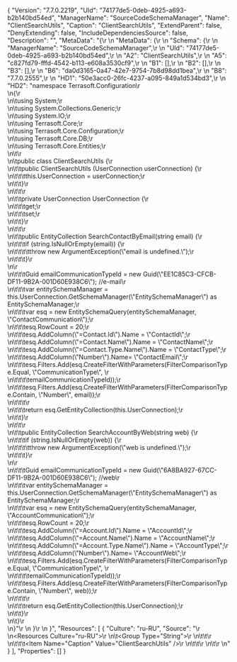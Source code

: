 {
  "Version": "7.7.0.2219",
  "UId": "74177de5-0deb-4925-a693-b2b140bd54ed",
  "ManagerName": "SourceCodeSchemaManager",
  "Name": "ClientSearchUtils",
  "Caption": "ClientSearchUtils",
  "ExtendParent": false,
  "DenyExtending": false,
  "IncludeDependenciesSource": false,
  "Description": "",
  "MetaData": "{\r
\n  \"MetaData\": {\r
\n    \"Schema\": {\r
\n      \"ManagerName\": \"SourceCodeSchemaManager\",\r
\n      \"UId\": \"74177de5-0deb-4925-a693-b2b140bd54ed\",\r
\n      \"A2\": \"ClientSearchUtils\",\r
\n      \"A5\": \"c827fd79-fffd-4542-b113-e608a3530cf9\",\r
\n      \"B1\": [],\r
\n      \"B2\": [],\r
\n      \"B3\": [],\r
\n      \"B6\": \"da0d3165-0a47-42e7-9754-7b8d98dd1bea\",\r
\n      \"B8\": \"7.7.0.2555\",\r
\n      \"HD1\": \"50e3acc0-26fc-4237-a095-849a1d534bd3\",\r
\n      \"HD2\": \"namespace Terrasoft.Configuration\\r\
\n{\\r\
\n\\tusing System;\\r\
\n\\tusing System.Collections.Generic;\\r\
\n\\tusing System.IO;\\r\
\n\\tusing Terrasoft.Core;\\r\
\n\\tusing Terrasoft.Core.Configuration;\\r\
\n\\tusing Terrasoft.Core.DB;\\r\
\n\\tusing Terrasoft.Core.Entities;\\r\
\n\\t\\r\
\n\\tpublic class ClientSearchUtils {\\r\
\n\\t\\tpublic ClientSearchUtils (UserConnection userConnection) {\\r\
\n\\t\\t\\tthis.UserConnection = userConnection;\\r\
\n\\t\\t}\\r\
\n\\t\\t\\r\
\n\\t\\tprivate UserConnection UserConnection {\\r\
\n\\t\\t\\tget;\\r\
\n\\t\\t\\tset;\\r\
\n\\t\\t}\\r\
\n\\t\\t\\r\
\n\\t\\tpublic EntityCollection SearchContactByEmail(string email) {\\r\
\n\\t\\t\\tif (string.IsNullOrEmpty(email)) {\\r\
\n\\t\\t\\t\\tthrow new ArgumentException(\\\"email is undefined.\\\");\\r\
\n\\t\\t\\t}\\r\
\n\\r\
\n\\t\\t\\tGuid emailCommunicationTypeId = new Guid(\\\"EE1C85C3-CFCB-DF11-9B2A-001D60E938C6\\\"); //e-mail\\r\
\n\\t\\t\\tvar entitySchemaManager = this.UserConnection.GetSchemaManager(\\\"EntitySchemaManager\\\") as EntitySchemaManager;\\r\
\n\\t\\t\\tvar esq = new EntitySchemaQuery(entitySchemaManager, \\\"ContactCommunication\\\");\\r\
\n\\t\\t\\tesq.RowCount = 20;\\r\
\n\\t\\t\\tesq.AddColumn(\\\"=Contact.Id\\\").Name = \\\"ContactId\\\";\\r\
\n\\t\\t\\tesq.AddColumn(\\\"=Contact.Name\\\").Name = \\\"ContactName\\\";\\r\
\n\\t\\t\\tesq.AddColumn(\\\"=Contact.Type.Name\\\").Name = \\\"ContactType\\\";\\r\
\n\\t\\t\\tesq.AddColumn(\\\"Number\\\").Name= \\\"ContactEmail\\\";\\r\
\n\\t\\t\\tesq.Filters.Add(esq.CreateFilterWithParameters(FilterComparisonType.Equal, \\\"CommunicationType\\\", \\r\
\n\\t\\t\\t\\temailCommunicationTypeId));\\r\
\n\\t\\t\\tesq.Filters.Add(esq.CreateFilterWithParameters(FilterComparisonType.Contain, \\\"Number\\\", email));\\r\
\n\\t\\t\\t\\r\
\n\\t\\t\\treturn esq.GetEntityCollection(this.UserConnection);\\r\
\n\\t\\t}\\r\
\n\\t\\t\\r\
\n\\t\\tpublic EntityCollection SearchAccountByWeb(string web) {\\r\
\n\\t\\t\\tif (string.IsNullOrEmpty(web)) {\\r\
\n\\t\\t\\t\\tthrow new ArgumentException(\\\"web is undefined.\\\");\\r\
\n\\t\\t\\t}\\r\
\n\\r\
\n\\t\\t\\tGuid emailCommunicationTypeId = new Guid(\\\"6A8BA927-67CC-DF11-9B2A-001D60E938C6\\\"); //web\\r\
\n\\t\\t\\tvar entitySchemaManager = this.UserConnection.GetSchemaManager(\\\"EntitySchemaManager\\\") as EntitySchemaManager;\\r\
\n\\t\\t\\tvar esq = new EntitySchemaQuery(entitySchemaManager, \\\"AccountCommunication\\\");\\r\
\n\\t\\t\\tesq.RowCount = 20;\\r\
\n\\t\\t\\tesq.AddColumn(\\\"=Account.Id\\\").Name = \\\"AccountId\\\";\\r\
\n\\t\\t\\tesq.AddColumn(\\\"=Account.Name\\\").Name = \\\"AccountName\\\";\\r\
\n\\t\\t\\tesq.AddColumn(\\\"=Account.Type.Name\\\").Name = \\\"AccountType\\\";\\r\
\n\\t\\t\\tesq.AddColumn(\\\"Number\\\").Name= \\\"AccountWeb\\\";\\r\
\n\\t\\t\\tesq.Filters.Add(esq.CreateFilterWithParameters(FilterComparisonType.Equal, \\\"CommunicationType\\\", \\r\
\n\\t\\t\\t\\temailCommunicationTypeId));\\r\
\n\\t\\t\\tesq.Filters.Add(esq.CreateFilterWithParameters(FilterComparisonType.Contain, \\\"Number\\\", web));\\r\
\n\\t\\t\\t\\r\
\n\\t\\t\\treturn esq.GetEntityCollection(this.UserConnection);\\r\
\n\\t\\t}\\r\
\n\\t}\\r\
\n}\"\r
\n    }\r
\n  }",
  "Resources": [
    {
      "Culture": "ru-RU",
      "Source": "<?xml version=\"1.0\" encoding=\"utf-8\"?>\r
\n<Resources Culture=\"ru-RU\">\r
\n\t<Group Type=\"String\">\r
\n\t\t<Items>\r
\n\t\t\t<Item Name=\"Caption\" Value=\"ClientSearchUtils\" />\r
\n\t\t</Items>\r
\n\t</Group>\r
\n</Resources>"
    }
  ],
  "Properties": []
}
